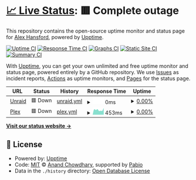 # [📈 Live Status](https://upptime-test.alexhansford.com): <!--live status--> **🟥 Complete outage**

This repository contains the open-source uptime monitor and status page for [Alex Hansford](http://alexhansford.com), powered by [Upptime](https://github.com/upptime/upptime).

[![Uptime CI](https://github.com/alexhansford/status-upptime/workflows/Uptime%20CI/badge.svg)](https://github.com/alexhansford/status-upptime/actions?query=workflow%3A%22Uptime+CI%22)
[![Response Time CI](https://github.com/alexhansford/status-upptime/workflows/Response%20Time%20CI/badge.svg)](https://github.com/alexhansford/status-upptime/actions?query=workflow%3A%22Response+Time+CI%22)
[![Graphs CI](https://github.com/alexhansford/status-upptime/workflows/Graphs%20CI/badge.svg)](https://github.com/alexhansford/status-upptime/actions?query=workflow%3A%22Graphs+CI%22)
[![Static Site CI](https://github.com/alexhansford/status-upptime/workflows/Static%20Site%20CI/badge.svg)](https://github.com/alexhansford/status-upptime/actions?query=workflow%3A%22Static+Site+CI%22)
[![Summary CI](https://github.com/alexhansford/status-upptime/workflows/Summary%20CI/badge.svg)](https://github.com/alexhansford/status-upptime/actions?query=workflow%3A%22Summary+CI%22)

With [Upptime](https://upptime.js.org), you can get your own unlimited and free uptime monitor and status page, powered entirely by a GitHub repository. We use [Issues](https://github.com/alexhansford/status-upptime/issues) as incident reports, [Actions](https://github.com/alexhansford/status-upptime/actions) as uptime monitors, and [Pages](https://upptime-test.alexhansford.com) for the status page.

<!--start: status pages-->
<!-- This summary is generated by Upptime (https://github.com/upptime/upptime) -->
<!-- Do not edit this manually, your changes will be overwritten -->
<!-- prettier-ignore -->
| URL | Status | History | Response Time | Uptime |
| --- | ------ | ------- | ------------- | ------ |
| <img alt="" src="https://icons.duckduckgo.com/ip3/unraid.thehansfords.co.uk.ico" height="13"> [Unraid](https://unraid.thehansfords.co.uk) | 🟥 Down | [unraid.yml](https://github.com/alexhansford/status-thehansfords/commits/HEAD/history/unraid.yml) | <details><summary><img alt="Response time graph" src="./graphs/unraid/response-time-week.png" height="20"> 0ms</summary><br><a href="https://upptime-test.alexhansford.com/history/unraid"><img alt="Response time 158" src="https://img.shields.io/endpoint?url=https%3A%2F%2Fraw.githubusercontent.com%2Falexhansford%2Fstatus-thehansfords%2FHEAD%2Fapi%2Funraid%2Fresponse-time.json"></a><br><a href="https://upptime-test.alexhansford.com/history/unraid"><img alt="24-hour response time 0" src="https://img.shields.io/endpoint?url=https%3A%2F%2Fraw.githubusercontent.com%2Falexhansford%2Fstatus-thehansfords%2FHEAD%2Fapi%2Funraid%2Fresponse-time-day.json"></a><br><a href="https://upptime-test.alexhansford.com/history/unraid"><img alt="7-day response time 0" src="https://img.shields.io/endpoint?url=https%3A%2F%2Fraw.githubusercontent.com%2Falexhansford%2Fstatus-thehansfords%2FHEAD%2Fapi%2Funraid%2Fresponse-time-week.json"></a><br><a href="https://upptime-test.alexhansford.com/history/unraid"><img alt="30-day response time 165" src="https://img.shields.io/endpoint?url=https%3A%2F%2Fraw.githubusercontent.com%2Falexhansford%2Fstatus-thehansfords%2FHEAD%2Fapi%2Funraid%2Fresponse-time-month.json"></a><br><a href="https://upptime-test.alexhansford.com/history/unraid"><img alt="1-year response time 158" src="https://img.shields.io/endpoint?url=https%3A%2F%2Fraw.githubusercontent.com%2Falexhansford%2Fstatus-thehansfords%2FHEAD%2Fapi%2Funraid%2Fresponse-time-year.json"></a></details> | <details><summary><a href="https://upptime-test.alexhansford.com/history/unraid">0.00%</a></summary><a href="https://upptime-test.alexhansford.com/history/unraid"><img alt="All-time uptime 0.00%" src="https://img.shields.io/endpoint?url=https%3A%2F%2Fraw.githubusercontent.com%2Falexhansford%2Fstatus-thehansfords%2FHEAD%2Fapi%2Funraid%2Fuptime.json"></a><br><a href="https://upptime-test.alexhansford.com/history/unraid"><img alt="24-hour uptime 0.00%" src="https://img.shields.io/endpoint?url=https%3A%2F%2Fraw.githubusercontent.com%2Falexhansford%2Fstatus-thehansfords%2FHEAD%2Fapi%2Funraid%2Fuptime-day.json"></a><br><a href="https://upptime-test.alexhansford.com/history/unraid"><img alt="7-day uptime 0.00%" src="https://img.shields.io/endpoint?url=https%3A%2F%2Fraw.githubusercontent.com%2Falexhansford%2Fstatus-thehansfords%2FHEAD%2Fapi%2Funraid%2Fuptime-week.json"></a><br><a href="https://upptime-test.alexhansford.com/history/unraid"><img alt="30-day uptime 1.38%" src="https://img.shields.io/endpoint?url=https%3A%2F%2Fraw.githubusercontent.com%2Falexhansford%2Fstatus-thehansfords%2FHEAD%2Fapi%2Funraid%2Fuptime-month.json"></a><br><a href="https://upptime-test.alexhansford.com/history/unraid"><img alt="1-year uptime 0.00%" src="https://img.shields.io/endpoint?url=https%3A%2F%2Fraw.githubusercontent.com%2Falexhansford%2Fstatus-thehansfords%2FHEAD%2Fapi%2Funraid%2Fuptime-year.json"></a></details>
| <img alt="" src="https://icons.duckduckgo.com/ip3/plex.thehansfords.co.uk.ico" height="13"> [Plex](https://plex.thehansfords.co.uk) | 🟥 Down | [plex.yml](https://github.com/alexhansford/status-thehansfords/commits/HEAD/history/plex.yml) | <details><summary><img alt="Response time graph" src="./graphs/plex/response-time-week.png" height="20"> 453ms</summary><br><a href="https://upptime-test.alexhansford.com/history/plex"><img alt="Response time 434" src="https://img.shields.io/endpoint?url=https%3A%2F%2Fraw.githubusercontent.com%2Falexhansford%2Fstatus-thehansfords%2FHEAD%2Fapi%2Fplex%2Fresponse-time.json"></a><br><a href="https://upptime-test.alexhansford.com/history/plex"><img alt="24-hour response time 625" src="https://img.shields.io/endpoint?url=https%3A%2F%2Fraw.githubusercontent.com%2Falexhansford%2Fstatus-thehansfords%2FHEAD%2Fapi%2Fplex%2Fresponse-time-day.json"></a><br><a href="https://upptime-test.alexhansford.com/history/plex"><img alt="7-day response time 453" src="https://img.shields.io/endpoint?url=https%3A%2F%2Fraw.githubusercontent.com%2Falexhansford%2Fstatus-thehansfords%2FHEAD%2Fapi%2Fplex%2Fresponse-time-week.json"></a><br><a href="https://upptime-test.alexhansford.com/history/plex"><img alt="30-day response time 472" src="https://img.shields.io/endpoint?url=https%3A%2F%2Fraw.githubusercontent.com%2Falexhansford%2Fstatus-thehansfords%2FHEAD%2Fapi%2Fplex%2Fresponse-time-month.json"></a><br><a href="https://upptime-test.alexhansford.com/history/plex"><img alt="1-year response time 434" src="https://img.shields.io/endpoint?url=https%3A%2F%2Fraw.githubusercontent.com%2Falexhansford%2Fstatus-thehansfords%2FHEAD%2Fapi%2Fplex%2Fresponse-time-year.json"></a></details> | <details><summary><a href="https://upptime-test.alexhansford.com/history/plex">0.00%</a></summary><a href="https://upptime-test.alexhansford.com/history/plex"><img alt="All-time uptime 0.00%" src="https://img.shields.io/endpoint?url=https%3A%2F%2Fraw.githubusercontent.com%2Falexhansford%2Fstatus-thehansfords%2FHEAD%2Fapi%2Fplex%2Fuptime.json"></a><br><a href="https://upptime-test.alexhansford.com/history/plex"><img alt="24-hour uptime 0.00%" src="https://img.shields.io/endpoint?url=https%3A%2F%2Fraw.githubusercontent.com%2Falexhansford%2Fstatus-thehansfords%2FHEAD%2Fapi%2Fplex%2Fuptime-day.json"></a><br><a href="https://upptime-test.alexhansford.com/history/plex"><img alt="7-day uptime 0.00%" src="https://img.shields.io/endpoint?url=https%3A%2F%2Fraw.githubusercontent.com%2Falexhansford%2Fstatus-thehansfords%2FHEAD%2Fapi%2Fplex%2Fuptime-week.json"></a><br><a href="https://upptime-test.alexhansford.com/history/plex"><img alt="30-day uptime 1.38%" src="https://img.shields.io/endpoint?url=https%3A%2F%2Fraw.githubusercontent.com%2Falexhansford%2Fstatus-thehansfords%2FHEAD%2Fapi%2Fplex%2Fuptime-month.json"></a><br><a href="https://upptime-test.alexhansford.com/history/plex"><img alt="1-year uptime 0.00%" src="https://img.shields.io/endpoint?url=https%3A%2F%2Fraw.githubusercontent.com%2Falexhansford%2Fstatus-thehansfords%2FHEAD%2Fapi%2Fplex%2Fuptime-year.json"></a></details>

<!--end: status pages-->

[**Visit our status website →**](https://upptime-test.alexhansford.com)

## 📄 License

- Powered by: [Upptime](https://github.com/upptime/upptime)
- Code: [MIT](./LICENSE) © [Anand Chowdhary](https://anandchowdhary.com), supported by [Pabio](https://pabio.com)
- Data in the `./history` directory: [Open Database License](https://opendatacommons.org/licenses/odbl/1-0/)

